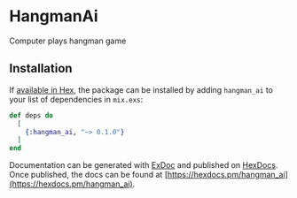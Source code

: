 # HangmanAi

Computer plays hangman game

## Installation

If [available in Hex](https://hex.pm/docs/publish), the package can be installed
by adding `hangman_ai` to your list of dependencies in `mix.exs`:

```elixir
def deps do
  [
    {:hangman_ai, "~> 0.1.0"}
  ]
end
```

Documentation can be generated with [ExDoc](https://github.com/elixir-lang/ex_doc)
and published on [HexDocs](https://hexdocs.pm). Once published, the docs can
be found at [https://hexdocs.pm/hangman_ai](https://hexdocs.pm/hangman_ai).

